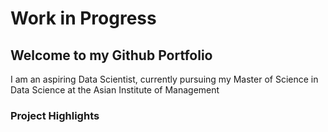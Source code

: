 # Work in Progress

## Welcome to my Github Portfolio

I am an aspiring Data Scientist, currently pursuing my Master of Science in Data Science at the Asian Institute of Management

### Project Highlights



